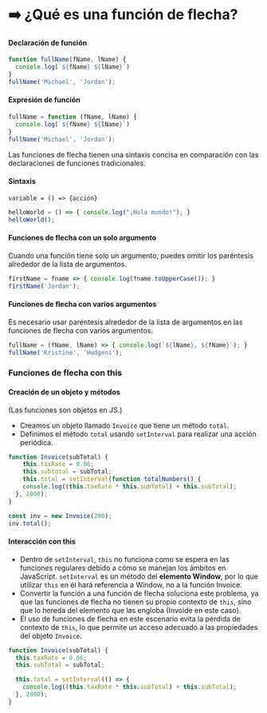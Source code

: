 # ➡️ ¿Qué es una función de flecha?

#### Declaración de función

```javascript
function fullName(fName, lName) {
  console.log(`${fName} ${lName}`)
}
fullName('Michael', 'Jordan');
```

#### Expresión de función

```javascript
fullName = function (fName, lName) {
  console.log(`${fName} ${lName}`)
}
fullName('Michael', 'Jordan');
```

Las funciones de flecha tienen una sintaxis concisa en comparación con las declaraciones de funciones tradicionales.

#### Sintaxis

```
variable = () => {acción}
```

```javascript
helloWorld = () => { console.log("¡Hola mundo!"); }
helloWorld();
```

#### Funciones de flecha con un solo argumento

Cuando una función tiene solo un argumento, puedes omitir los paréntesis alrededor de la lista de argumentos.

```javascript
firstName = fname => { console.log(fname.toUpperCase()); }
firstName('Jordan');
```

#### Funciones de flecha con varios argumentos

Es necesario usar paréntesis alrededor de la lista de argumentos en las funciones de flecha con varios argumentos.

```javascript
fullName = (fName, lName) => { console.log(`${lName}, ${fName}`); }
fullName('Kristine', 'Hudgens');
```

### Funciones de flecha con this

#### Creación de un objeto y métodos

(Las funciones son objetos en JS.)

* Creamos un objeto llamado `Invoice` que tiene un método `total`.
* Definimos el método `total` usando `setInterval` para realizar una acción periódica.

```javascript
function Invoice(subTotal) {
    this.taxRate = 0.06;
    this.subtotal = subTotal;
    this.total = setInterval(function totalNumbers() {
    console.log((this.taxRate * this.subTotal) + this.subTotal);
  }, 2000);
}

const inv = new Invoice(200);
inv.total();
```

#### Interacción con this

* Dentro de `setInterval`, `this` no funciona como se espera en las funciones regulares debido a cómo se manejan los ámbitos en JavaScript. `setInterval` es un método del **elemento Window**, por lo que utilizar `this` en él hará referencia a Window, no a la función Invoice.
* Convertir la función a una función de flecha soluciona este problema, ya que las funciones de flecha no tienen su propio contexto de `this`, sino que lo hereda del elemento que las engloba (Invoide en este caso).
* El uso de funciones de flecha en este escenario evita la pérdida de contexto de `this`, lo que permite un acceso adecuado a las propiedades del objeto `Invoice`.

```javascript
function Invoice(subTotal) {
  this.taxRate = 0.06;
  this.subTotal = subTotal;

  this.total = setInterval(() => {
    console.log((this.taxRate * this.subTotal) + this.subTotal);
  }, 2000);
}
```
